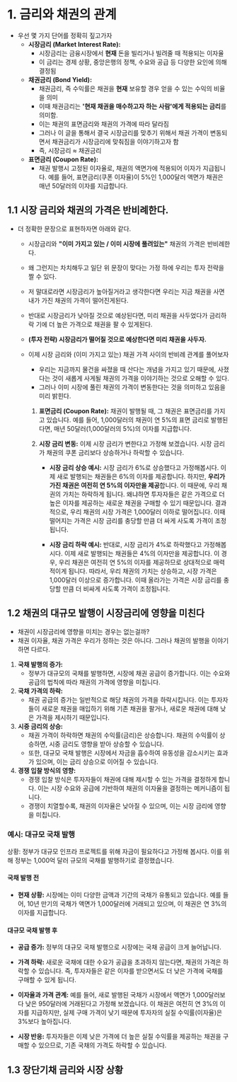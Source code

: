 # 1. 금리와 채권의 관계

- 우선 몇 가지 단어를 정확히 짚고가자
	- **시장금리 (Market Interest Rate):**
	    - 시장금리는 금융시장에서 **현재** 돈을 빌리거나 빌려줄 때 적용되는 이자율
	    - 이 금리는 경제 상황, 중앙은행의 정책, 수요와 공급 등 다양한 요인에 의해 결정됨
	- **채권금리 (Bond Yield):**
	    - 채권금리, 즉 수익률은 채권을 **현재** 보유할 경우 얻을 수 있는 수익의 비율을 의미
	    - 이때 채권금리는 **'현재 채권을 매수하고자 하는 사람'에게 적용되는 금리**를 의미함.
	    - 이는 채권의 표면금리와 채권의 가격에 따라 달라짐
	    - 그러나 이 글을 통해서 결국 시장금리를 맞추기 위해서 채권 가격이 변동되면서 채권금리가 시장금리에 맞춰짐을 이야기하고자 함
	    - 즉, 시장금리 $\approx$ 채권금리  
	- **표면금리 (Coupon Rate):**
	    - 채권 발행시 고정된 이자율로, 채권의 액면가에 적용되어 이자가 지급됩니다. 예를 들어, 표면금리(쿠폰 이자율)이 5%인 1,000달러 액면가 채권은 매년 50달러의 이자를 지급합니다.



## 1.1 시장 금리와 채권의 가격은 반비례한다.
- 더 정확한 문장으로 표현하자면 아래와 같다. 
	- 시장금리와 **"이미 가지고 있는 / 이미 시장에 풀려있는"** 채권의 가격은 반비례한다. 
	- 왜 그런지는 차치해두고 일단 위 문장이 맞다는 가정 하에 우리는 투자 전략을 짤 수 있다. 
	- 저 말대로라면 시장금리가 높아질거라고 생각한다면 우리는 지금 채권을 사면 내가 가진 채권의 가격이 떨어진게된다. 
	- 반대로 시장금리가 낮아질 것으로 예상된다면, 미리 채권을 사두었다가 금리하락 기에 더 높은 가격으로 채권을 팔 수 있게된다. 
	- **(투자 전략) 시장금리가 떨어질 것으로 예상한다면 미리 채권을 사두자.** 
	- 이제 시장 금리와 (이미 가지고 있는) 채권 가격 사이의 반비례 관계를 풀어보자
		- 우리는 지금까지 물건을 싸졌을 때 산다는 개념을 가지고 있기 때문에, 사졌다는 것이 새롭게 사게될 채권의 가격을 이야기하는 것으로 오해할 수 있다. 
		- 그러나 이미 시장에 풀린 채권의 가격이 변동한다는 것을 의미하고 있음을 미리 밝힌다. 

		1.  **표면금리 (Coupon Rate):** 채권이 발행될 때, 그 채권은 표면금리를 가지고 있습니다. 예를 들어, 1,000달러의 채권이 연 5%의 표면 금리로 발행된다면, 매년 50달러(1,000달러의 5%)의 이자를 지급합니다.
		2.  **시장 금리 변동:** 이제 시장 금리가 변한다고 가정해 보겠습니다. 시장 금리가 채권의 쿠폰 금리보다 상승하거나 하락할 수 있습니다.
		    
		    - **시장 금리 상승 예시:** 시장 금리가 6%로 상승했다고 가정해봅시다. 이제 새로 발행되는 채권들은 6%의 이자를 제공합니다. 하지만, **우리가 가진 채권은 여전히 연 5%의 이자만을 제공**합니다. 이 때문에, 우리 채권의 가치는 하락하게 됩니다. 왜냐하면 투자자들은 같은 가격으로 더 높은 이자를 제공하는 새로운 채권을 구매할 수 있기 때문입니다. 결과적으로, 우리 채권의 시장 가격은 1,000달러 이하로 떨어집니다. 이때 떨어지는 가격은 시장 금리를 충당할 만큼 더 싸게 사도록 가격이 조정됩니다.  
		        
		    - **시장 금리 하락 예시:** 반대로, 시장 금리가 4%로 하락했다고 가정해봅시다. 이제 새로 발행되는 채권들은 4%의 이자만을 제공합니다. 이 경우, 우리 채권은 여전히 연 5%의 이자를 제공하므로 상대적으로 매력적이게 됩니다. 따라서, 우리 채권의 가치는 상승하고, 시장 가격은 1,000달러 이상으로 증가합니다. 이때 올라가는 가격은 시장 금리를 충당할 만큼 더 비싸게 사도록 가격이 조정됩니다.  

## 1.2 채권의 대규모 발행이 시장금리에 영향을 미친다
- 채권이 시장금리에 영향을 미치는 경우는 없는걸까? 
- 채권 이자율, 채권 가격은 우리가 정하는 것은 아니다. 그러나 채권의 발행을 이야기하면 다르다. 
1. **국채 발행의 증가:**  
    - 정부가 대규모의 국채를 발행하면, 시장에 채권 공급이 증가합니다. 이는 수요와 공급의 법칙에 따라 채권의 가격에 영향을 미칩니다.
2. **국채 가격의 하락:**
    - 채권 공급의 증가는 일반적으로 해당 채권의 가격을 하락시킵니다. 이는 투자자들이 새로운 채권을 매입하기 위해 기존 채권을 팔거나, 새로운 채권에 대해 낮은 가격을 제시하기 때문입니다.
3. **시중 금리의 상승:**
    - 채권 가격이 하락하면 채권의 수익률(금리)은 상승합니다. 채권의 수익률이 상승하면, 시중 금리도 영향을 받아 상승할 수 있습니다.
    - 또한, 대규모 국채 발행은 시장에서 자금을 흡수하여 유동성을 감소시키는 효과가 있으며, 이는 금리 상승으로 이어질 수 있습니다.
4. **경쟁 입찰 방식의 영향:**
    - 경쟁 입찰 방식은 투자자들이 채권에 대해 제시할 수 있는 가격을 결정하게 합니다. 이는 시장 수요와 공급에 기반하여 채권의 이자율을 결정하는 메커니즘이 됩니다.
    - 경쟁이 치열할수록, 채권의 이자율은 낮아질 수 있으며, 이는 시장 금리에 영향을 미칩니다.


### 예시: 대규모 국채 발행

상황: 정부가 대규모 인프라 프로젝트를 위해 자금이 필요하다고 가정해 봅시다. 이를 위해 정부는 1,000억 달러 규모의 국채를 발행하기로 결정했습니다.

#### 국채 발행 전

- **현재 상황:** 시장에는 이미 다양한 금액과 기간의 국채가 유통되고 있습니다. 예를 들어, 10년 만기의 국채가 액면가 1,000달러에 거래되고 있으며, 이 채권은 연 3%의 이자를 지급합니다.

#### 대규모 국채 발행 후

- **공급 증가:** 정부의 대규모 국채 발행으로 시장에는 국채 공급이 크게 늘어납니다.
    
- **가격 하락:** 새로운 국채에 대한 수요가 공급을 초과하지 않는다면, 채권의 가격은 하락할 수 있습니다. 즉, 투자자들은 같은 이자를 받으면서도 더 낮은 가격에 국채를 구매할 수 있게 됩니다.
    
- **이자율과 가격 관계:** 예를 들어, 새로 발행된 국채가 시장에서 액면가 1,000달러보다 낮은 950달러에 거래된다고 가정해 보겠습니다. 이 채권은 여전히 연 3%의 이자를 지급하지만, 실제 구매 가격이 낮기 때문에 투자자의 실질 수익률(이자율)은 3%보다 높아집니다.
    
- **시장 반응:** 투자자들은 이제 낮은 가격에 더 높은 실질 수익률을 제공하는 채권을 구매할 수 있으므로, 기존 국채의 가격도 하락할 수 있습니다.


## 1.3 장단기채 금리와 시장 상황
